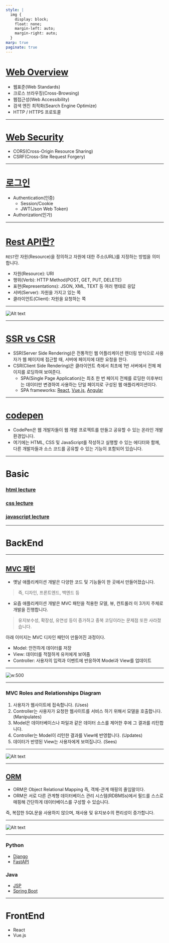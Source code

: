 ```yaml
---
style: |
  img {
    display: block;
    float: none;
    margin-left: auto;
    margin-right: auto;
  }
marp: true
paginate: true
---
```

# [Web Overview](./Web%20Overview.md)
- 웹표준(Web Standards)
- 크로스 브라우징(Cross-Browsing)
- 웹접근성(Web Accessibility)
- 검색 엔진 최적화(Search Engine Optimize)
- HTTP / HTTPS 프로토콜

---
# [Web Security](./Web%20Security.md)
- CORS(Cross-Origin Resource Sharing)
- CSRF(Cross-Site Request Forgery)

---
# [로그인](./login.md)
- Authentication(인증)
  - Session/Cookie
  - JWT(Json Web Token)
- Authorization(인가)

---
# [Rest API란?](https://meetup.nhncloud.com/posts/92)
`REST`란 자원(Resource)을 정의하고 자원에 대한 주소(URL)를 지정하는 방법을 의미합니다.
- 자원(Resource): URI
- 행위(Verb): HTTP Method(POST, GET, PUT, DELETE)
- 표현(Representations): JSON, XML, TEXT 등 여러 행태로 응답
- 서버(Server): 자원을 가지고 있는 쪽
- 클라이언트(Client): 자원을 요청하는 쪽

---
![Alt text](./img/image-3.png)

---
# [SSR vs CSR](./SSR%20vs%20CSR.md)
- SSR(Server Side Rendering)은 전통적인 웹 어플리케이션 렌더링 방식으로 사용자가 웹 페이지에 접근할 때, 서버에 페이지에 대한 요청을 한다. 
- CSR(Client Side Rendering)은 클라이언트 측에서 최초에 1번 서버에서 전체 페이지를 로딩하여 보여준다. 
  - SPA(Single Page Application)는 최초 한 번 페이지 전체를 로딩한 이후부터는 데이터만 변경하여 사용하는 단일 페이지로 구성된 웹 애플리케이션이다. 
  - SPA frameworks: [React](https://react.dev/), [Vue.js](https://vuejs.org/), [Angular](https://angular.io/)

---
# [codepen](https://codepen.io/seulbinim/pen/rRjBpp/)
- CodePen은 웹 개발자들이 웹 개발 프로젝트를 만들고 공유할 수 있는 온라인 개발 환경입니다. 
- 여기에는 HTML, CSS 및 JavaScript를 작성하고 실행할 수 있는 에디터와 함께, 다른 개발자들과 소스 코드를 공유할 수 있는 기능이 포함되어 있습니다.

---
# Basic
### [html lecture](./1.%20html/README.md)
### [css lecture](./2.%20css/README.md)
### [javascript lecture](3.%20javascript/README.md)

---
# BackEnd

---
## [MVC 패턴](https://www.essenceandartifact.com/2012/12/the-essence-of-mvc.html)
- 옛날 애플리케이션 개발은 다양한 코드 및 기능들이 한 곳에서 만들어졌습니다.
> 즉, 디자인, 프론트엔드, 백엔드 등
- 요즘 애플리케이션 개발은 MVC 패턴을 적용한 모델, 뷰, 컨트롤러 이 3가지 주체로 개발을 진행합니다.
> 유지보수성, 확장성, 유연성 등이 증가하고 중복 코딩이라는 문제점 또한 사라졌습니다.

아래 이미지는 MVC 디자인 패턴이 만들어진 과정이다.
- Model: 안전하게 데이터를 저장
- View: 데이터를 적절하게 유저에게 보여줌
- Controller: 사용자의 입력과 이벤트에 반응하여 Model과 View를 업데이트

---
![w:500](./img/image11.png)

---
### MVC Roles and Relationships Diagram
1. 사용자가 웹사이트에 접속합니다. (Uses)
2. Controller는 사용자가 요청한 웹사이트를 서비스 하기 위해서 모델을 호출합니다. (Manipulates)
3. Model은 데이터베이스나 파일과 같은 데이터 소스를 제어한 후에 그 결과를 리턴합니다.
4. Controller는 Model이 리턴한 결과를 View에 반영합니다. (Updates)
5. 데이터가 반영된 View는 사용자에게 보여집니다. (Sees)

---
![Alt text](./img/image.png)

---
## [ORM](https://geonlee.tistory.com/207)
- ORM은 Object Relational Mapping 즉, 객체-관계 매핑의 줄임말이다.
- ORM은 서로 다른 관계형 데이터베이스 관리 시스템(RDBMSs)에서 필드를 스스로 매핑해 간단하게 데이터베이스를 구성할 수 있습니다.

즉, 복잡한 SQL문을 사용하지 않으며, 재사용 및 유지보수의 편리성이 증가합니다.

---
![Alt text](./img/image-4.png)

---
### Python
- [Django](./4.%20backend/Django/README.md)
- [FastAPI](./4.%20backend/FastAPI/README.md)
### Java
- [JSP](./4.%20backend/JSP/README.md)
- [Spring Boot](./4.%20backend/SpringBoot/README.md)

---
# FrontEnd
- React
- Vue.js




